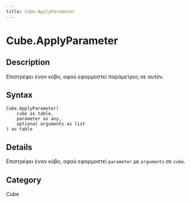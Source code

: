 ```yaml
---
title: Cube.ApplyParameter
---
```


# Cube.ApplyParameter


## Description

Επιστρέφει έναν κύβο, αφού εφαρμοστεί παράμετρος σε αυτόν.


## Syntax

```powerquery
Cube.ApplyParameter(
    cube as table,
    parameter as any,
    optional arguments as list
) as table
```


## Details

Επιστρέφει έναν κύβο, αφού εφαρμοστεί <code>parameter</code> με <code>arguments</code> σε <code>cube</code>.



## Category
Cube
